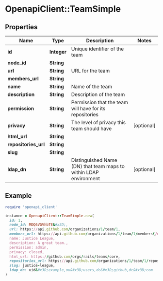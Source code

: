 # OpenapiClient::TeamSimple

## Properties

| Name | Type | Description | Notes |
| ---- | ---- | ----------- | ----- |
| **id** | **Integer** | Unique identifier of the team |  |
| **node_id** | **String** |  |  |
| **url** | **String** | URL for the team |  |
| **members_url** | **String** |  |  |
| **name** | **String** | Name of the team |  |
| **description** | **String** | Description of the team |  |
| **permission** | **String** | Permission that the team will have for its repositories |  |
| **privacy** | **String** | The level of privacy this team should have | [optional] |
| **html_url** | **String** |  |  |
| **repositories_url** | **String** |  |  |
| **slug** | **String** |  |  |
| **ldap_dn** | **String** | Distinguished Name (DN) that team maps to within LDAP environment | [optional] |

## Example

```ruby
require 'openapi_client'

instance = OpenapiClient::TeamSimple.new(
  id: 1,
  node_id: MDQ6VGVhbTE&#x3D;,
  url: https://api.github.com/organizations/1/team/1,
  members_url: https://api.github.com/organizations/1/team/1/members{/member},
  name: Justice League,
  description: A great team.,
  permission: admin,
  privacy: closed,
  html_url: https://github.com/orgs/rails/teams/core,
  repositories_url: https://api.github.com/organizations/1/team/1/repos,
  slug: justice-league,
  ldap_dn: uid&#x3D;example,ou&#x3D;users,dc&#x3D;github,dc&#x3D;com
)
```

